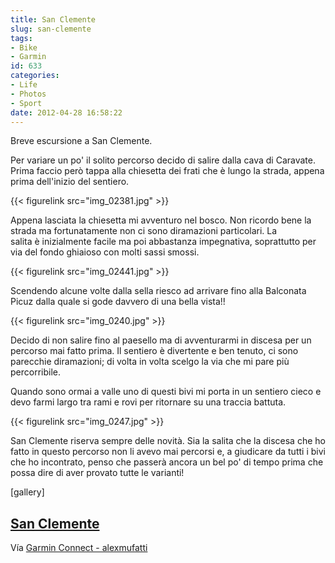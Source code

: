 ```yaml
---
title: San Clemente
slug: san-clemente
tags:
- Bike
- Garmin
id: 633
categories:
- Life
- Photos
- Sport
date: 2012-04-28 16:58:22
---
```


Breve escursione a San Clemente.

Per variare un po' il solito percorso decido di salire dalla cava di Caravate. Prima faccio però tappa alla chiesetta dei frati che è lungo la strada, appena prima dell'inizio del sentiero.

{{< figurelink src="img_02381.jpg" >}}

<!--more-->

Appena lasciata la chiesetta mi avventuro nel bosco. Non ricordo bene la strada ma fortunatamente non ci sono diramazioni particolari. La salita è inizialmente facile ma poi abbastanza impegnativa, soprattutto per via del fondo ghiaioso con molti sassi smossi.

{{< figurelink src="img_02441.jpg" >}}

Scendendo alcune volte dalla sella riesco ad arrivare fino alla Balconata Picuz dalla quale si gode davvero di una bella vista!!

{{< figurelink src="img_0240.jpg" >}}

Decido di non salire fino al paesello ma di avventurarmi in discesa per un percorso mai fatto prima. Il sentiero è divertente e ben tenuto, ci sono parecchie diramazioni; di volta in volta scelgo la via che mi pare più percorribile.

Quando sono ormai a valle uno di questi bivi mi porta in un sentiero cieco e devo farmi largo tra rami e rovi per ritornare su una traccia battuta.

{{< figurelink src="img_0247.jpg" >}}

San Clemente riserva sempre delle novità. Sia la salita che la discesa che ho fatto in questo percorso non li avevo mai percorsi e, a giudicare da tutti i bivi che ho incontrato, penso che passerà ancora un bel po' di tempo prima che possa dire di aver provato tutte le varianti!

[gallery]

## [San Clemente](http://connect.garmin.com/activity/172413577 "San Clemente")

Vía [Garmin Connect - alexmufatti](http://connect.garmin.com/explore?owner=alexmufatti)
